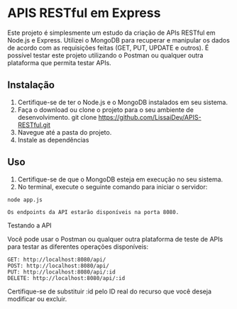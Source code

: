 # APIS RESTful em Express

Este projeto é simplesmente um estudo da criação de APIs RESTful em Node.js e Express. Utilizei o MongoDB para recuperar e manipular os dados de acordo com as requisições feitas (GET, PUT, UPDATE e outros). É possível testar este projeto utilizando o Postman ou qualquer outra plataforma que permita testar APIs.

## Instalação

1. Certifique-se de ter o Node.js e o MongoDB instalados em seu sistema.
2. Faça o download ou clone o projeto para o seu ambiente de desenvolvimento.
git clone https://github.com/LissaiDev/APIS-RESTful.git
3. Navegue até a pasta do projeto.
4. Instale as dependências


## Uso

1. Certifique-se de que o MongoDB esteja em execução no seu sistema.
2. No terminal, execute o seguinte comando para iniciar o servidor:

```shell
node app.js
```

    Os endpoints da API estarão disponíveis na porta 8080.

Testando a API

Você pode usar o Postman ou qualquer outra plataforma de teste de APIs para testar as diferentes operações disponíveis:

    GET: http://localhost:8080/api/
    POST: http://localhost:8080/api/
    PUT: http://localhost:8080/api/:id
    DELETE: http://localhost:8080/api/:id

Certifique-se de substituir :id pelo ID real do recurso que você deseja modificar ou excluir.


